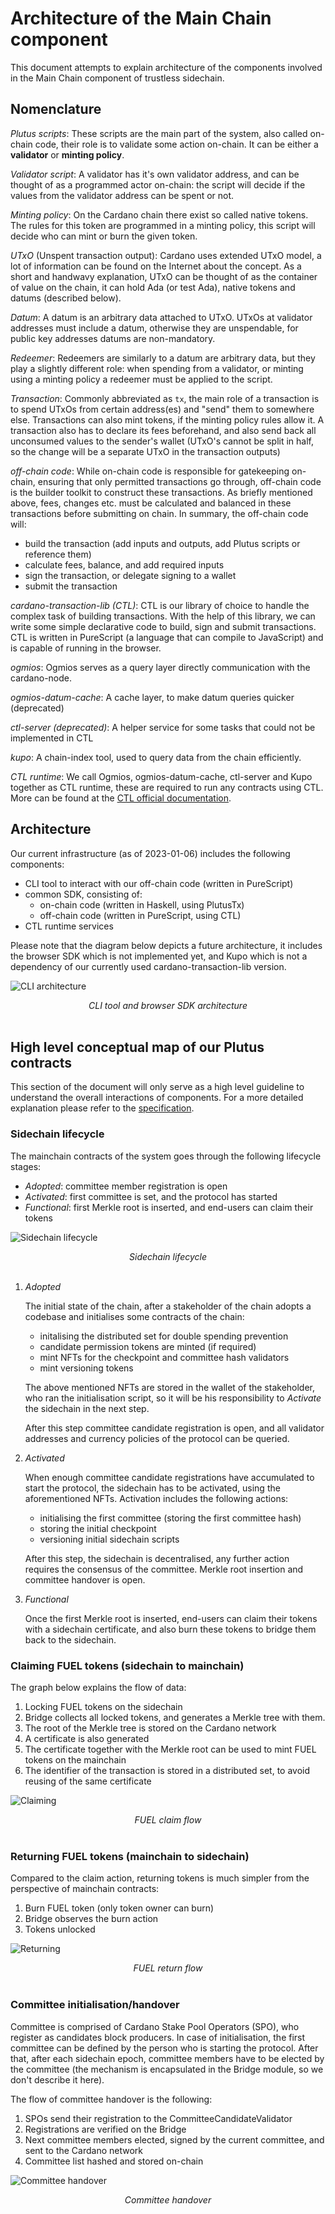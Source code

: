 # Architecture of the Main Chain component

This document attempts to explain architecture of the components involved in the Main Chain component of
trustless sidechain.

## Nomenclature

_Plutus scripts_:
These scripts are the main part of the system, also called on-chain code, their role is to validate
some action on-chain. It can be either a **validator** or **minting policy**.

_Validator script_:
A validator has it's own validator address, and can be thought of as a programmed actor on-chain:
the script will decide if the values from the validator address can be spent or not.

_Minting policy_:
On the Cardano chain there exist so called native tokens. The rules for this token are programmed
in a minting policy, this script will decide who can mint or burn the given token.

_UTxO_ (Unspent transaction output):
Cardano uses extended UTxO model, a lot of information can be found on the Internet about the concept.
As a short and handwavy explanation, UTxO can be thought of as the container of value on the chain,
it can hold Ada (or test Ada), native tokens and datums (described below).

_Datum_:
A datum is an arbitrary data attached to UTxO. UTxOs at validator addresses must include a datum,
otherwise they are unspendable, for public key addresses datums are non-mandatory.

_Redeemer_:
Redeemers are similarly to a datum are arbitrary data, but they play a slightly different role:
when spending from a validator, or minting using a minting policy a redeemer must be applied to
the script.

_Transaction_:
Commonly abbreviated as `tx`, the main role of a transaction is to spend UTxOs from
certain address(es) and "send" them to somewhere else. Transactions can also mint tokens, if the
minting policy rules allow it. A transaction also has to declare its fees beforehand, and also
send back all unconsumed values to the sender's wallet (UTxO's cannot be split in half, so the change
will be a separate UTxO in the transaction outputs)

_off-chain code_:
While on-chain code is responsible for gatekeeping on-chain, ensuring that only permitted transactions
go through, off-chain code is the builder toolkit to construct these transactions. As briefly mentioned
above, fees, changes etc. must be calculated and balanced in these transactions before submitting
on chain. In summary, the off-chain code will:

- build the transaction (add inputs and outputs, add Plutus scripts or reference them)
- calculate fees, balance, and add required inputs
- sign the transaction, or delegate signing to a wallet
- submit the transaction

_cardano-transaction-lib (CTL)_:
CTL is our library of choice to handle the complex task of building
transactions. With the help of this library, we can write some simple declarative code to build, sign
and submit transactions. CTL is written in PureScript (a language that can compile to JavaScript)
and is capable of running in the browser.

_ogmios_:
Ogmios serves as a query layer directly communication with the cardano-node.

_ogmios-datum-cache_:
A cache layer, to make datum queries quicker (deprecated)

_ctl-server (deprecated)_:
A helper service for some tasks that could not be implemented in CTL

_kupo_:
A chain-index tool, used to query data from the chain efficiently.

_CTL runtime_:
We call Ogmios, ogmios-datum-cache, ctl-server and Kupo together as CTL runtime, these are required
to run any contracts using CTL. More can be found at the [CTL official documentation](https://github.com/Plutonomicon/cardano-transaction-lib/blob/develop/doc/runtime.md).

## Architecture

Our current infrastructure (as of 2023-01-06) includes the following components:

- CLI tool to interact with our off-chain code (written in PureScript)
- common SDK, consisting of:
  - on-chain code (written in Haskell, using PlutusTx)
  - off-chain code (written in PureScript, using CTL)
- CTL runtime services

Please note that the diagram below depicts a future architecture, it includes the browser SDK which
is not implemented yet, and Kupo which is not a dependency of our currently used cardano-transaction-lib version.

![CLI architecture](Architecture/Architecture.svg)

<figcaption align = "center"><i>CLI tool and browser SDK architecture</i></figcaption><br />

## High level conceptual map of our Plutus contracts

This section of the document will only serve as a high level guideline to understand the overall
interactions of components. For a more detailed explanation please refer to the [specification](./Specification.md).

### Sidechain lifecycle

The mainchain contracts of the system goes through the following lifecycle stages:
- _Adopted_: committee member registration is open
- _Activated_: first committee is set, and the protocol has started
- _Functional_: first Merkle root is inserted, and end-users can claim their tokens

![Sidechain lifecycle](Architecture/Lifecycle.svg)

<figcaption align = "center"><i>Sidechain lifecycle</i></figcaption><br />

1. _Adopted_

    The initial state of the chain, after a stakeholder of the chain adopts a codebase and initialises
    some contracts of the chain:
    - initalising the distributed set for double spending prevention
    - candidate permission tokens are minted (if required)
    - mint NFTs for the checkpoint and committee hash validators
    - mint versioning tokens

    The above mentioned NFTs are stored in the wallet of the stakeholder, who ran the initialisation script, so it will
    be his responsibility to _Activate_ the sidechain in the next step.

    After this step committee candidate registration is open, and all validator addresses and currency policies of the
    protocol can be queried.

2. _Activated_

    When enough committee candidate registrations have accumulated to start the protocol, the sidechain
    has to be activated, using the aforementioned NFTs. Activation includes the following actions:
    - initialising the first committee (storing the first committee hash)
    - storing the initial checkpoint
    - versioning initial sidechain scripts

    After this step, the sidechain is decentralised, any further action requires the consensus of the committee.
    Merkle root insertion and committee handover is open.

3. _Functional_

    Once the first Merkle root is inserted, end-users can claim their tokens with a sidechain certificate,
    and also burn these tokens to bridge them back to the sidechain.

### Claiming FUEL tokens (sidechain to mainchain)

The graph below explains the flow of data:

1. Locking FUEL tokens on the sidechain
2. Bridge collects all locked tokens, and generates a Merkle tree with them.
3. The root of the Merkle tree is stored on the Cardano network
4. A certificate is also generated
5. The certificate together with the Merkle root can be used to mint FUEL tokens on the mainchain
6. The identifier of the transaction is stored in a distributed set, to avoid reusing of the same certificate

![Claiming](Architecture/Claiming.svg)

<figcaption align = "center"><i>FUEL claim flow</i></figcaption><br />

### Returning FUEL tokens (mainchain to sidechain)

Compared to the claim action, returning tokens is much simpler from the perspective of mainchain contracts:

1. Burn FUEL token (only token owner can burn)
2. Bridge observes the burn action
3. Tokens unlocked

![Returning](Architecture/Returning.svg)

<figcaption align = "center"><i>FUEL return flow</i></figcaption><br />

### Committee initialisation/handover

Committee is comprised of Cardano Stake Pool Operators (SPO), who register as candidates block producers.
In case of initialisation, the first committee can be defined by the person who is starting the
protocol. After that, after each sidechain epoch, committee members have to be elected by the committee
(the mechanism is encapsulated in the Bridge module, so we don't describe it here).

The flow of committee handover is the following:

1. SPOs send their registration to the CommitteeCandidateValidator
2. Registrations are verified on the Bridge
3. Next committee members elected, signed by the current committee, and sent to the Cardano network
4. Committee list hashed and stored on-chain

![Committee handover](Architecture/Committee.svg)

<figcaption align = "center"><i>Committee handover</i></figcaption><br />
